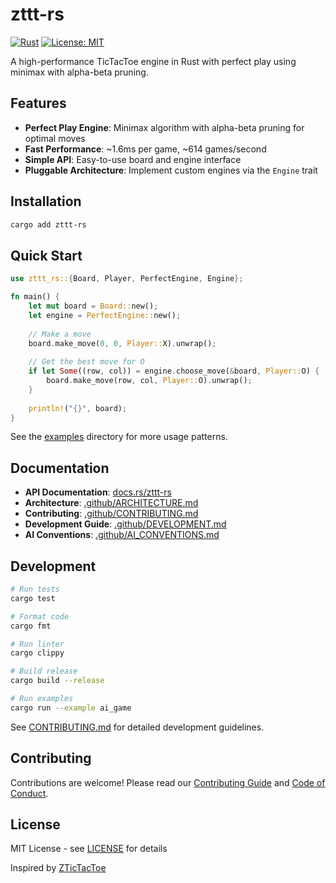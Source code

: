 # zttt-rs

[![Rust](https://img.shields.io/badge/rust-1.90%2B-orange.svg)](https://www.rust-lang.org/)
[![License: MIT](https://img.shields.io/badge/License-MIT-blue.svg)](LICENSE)

A high-performance TicTacToe engine in Rust with perfect play using minimax with alpha-beta pruning.

## Features

- **Perfect Play Engine**: Minimax algorithm with alpha-beta pruning for optimal moves
- **Fast Performance**: ~1.6ms per game, ~614 games/second
- **Simple API**: Easy-to-use board and engine interface
- **Pluggable Architecture**: Implement custom engines via the `Engine` trait

## Installation

```bash
cargo add zttt-rs
```

## Quick Start

```rust
use zttt_rs::{Board, Player, PerfectEngine, Engine};

fn main() {
    let mut board = Board::new();
    let engine = PerfectEngine::new();
    
    // Make a move
    board.make_move(0, 0, Player::X).unwrap();
    
    // Get the best move for O
    if let Some((row, col)) = engine.choose_move(&board, Player::O) {
        board.make_move(row, col, Player::O).unwrap();
    }
    
    println!("{}", board);
}
```

See the [examples](examples/) directory for more usage patterns.

## Documentation

- **API Documentation**: [docs.rs/zttt-rs](https://docs.rs/zttt-rs)
- **Architecture**: [.github/ARCHITECTURE.md](.github/ARCHITECTURE.md)
- **Contributing**: [.github/CONTRIBUTING.md](.github/CONTRIBUTING.md)
- **Development Guide**: [.github/DEVELOPMENT.md](.github/DEVELOPMENT.md)
- **AI Conventions**: [.github/AI_CONVENTIONS.md](.github/AI_CONVENTIONS.md)

## Development

```bash
# Run tests
cargo test

# Format code
cargo fmt

# Run linter
cargo clippy

# Build release
cargo build --release

# Run examples
cargo run --example ai_game
```

See [CONTRIBUTING.md](.github/CONTRIBUTING.md) for detailed development guidelines.

## Contributing

Contributions are welcome! Please read our [Contributing Guide](.github/CONTRIBUTING.md) and [Code of Conduct](.github/CODE_OF_CONDUCT.md).

## License

MIT License - see [LICENSE](LICENSE) for details

Inspired by [ZTicTacToe](https://github.com/ZTicTacToe)